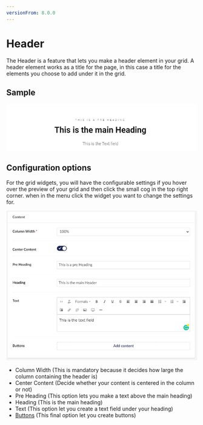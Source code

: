 ```yaml
---
versionFrom: 8.0.0
---
```


# Header

The Header is a feature that lets you make a header element in your grid. A header element works as a title for the page, in this case a title for the elements you choose to add under it in the grid.

## Sample

![Header Frontend](images/Header-Frontend.png)

## Configuration options

For the grid widgets, you will have the configurable settings if you hover over the preview of your grid and then click the small cog in the top right corner. when in the menu click the widget you want to change the settings for.

![Header Backoffice](images/Header-settings.png)

- Column Width (This is mandatory because it decides how large the column containing the header is)
- Center Content (Decide whether your content is centered in the column or not)
- Pre Heading (This option lets you make a text above the main heading)
- Heading (This is the main heading)
- Text (This option let you create a text field under your heading)
- [Buttons](../../Buttons/index.md) (This final option let you create buttons)
